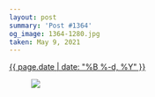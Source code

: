 ```yaml
---
layout: post
summary: 'Post #1364'
og_image: 1364-1280.jpg
taken: May 9, 2021
---
```


<div class="post">
 <time>
  <a href="/1364">
   {{ page.date | date: "%B %-d, %Y" }}
  </a>
 </time>
 <a href="/1364">
  <figure data-taken="5/9/2021">
   <img sizes="(min-width: 700px) 50vw, calc(100vw - 2rem)" src="{{ site.assets_url }}/1364-640.jpg" srcset="{{ site.assets_url }}/1364-320.jpg 320w, {{ site.assets_url }}/1364-640.jpg 640w, {{ site.assets_url }}/1364-960.jpg 960w, {{ site.assets_url }}/1364-1280.jpg 1280w"/>
  </figure>
 </a>
</div>
